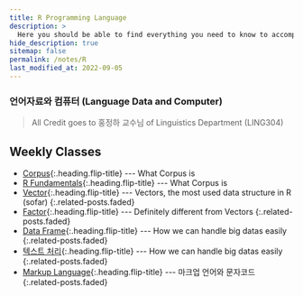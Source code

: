 ```yaml
---
title: R Programming Language
description: >
  Here you should be able to find everything you need to know to accomplish the most common tasks when blogging with Hydejack.
hide_description: true
sitemap: false
permalink: /notes/R
last_modified_at: 2022-09-05
---
```


### 언어자료와 컴퓨터 (Language Data and Computer)

> All Credit goes to 홍정하 교수님 of Linguistics Department (LING304)

## Weekly Classes

- [Corpus]{:.heading.flip-title} --- What Corpus is
- [R Fundamentals]{:.heading.flip-title} --- What Corpus is
- [Vector]{:.heading.flip-title} --- Vectors, the most used data structure in R (sofar)
  {:.related-posts.faded}
- [Factor]{:.heading.flip-title} --- Definitely different from Vectors
  {:.related-posts.faded}
- [Data Frame]{:.heading.flip-title} --- How we can handle big datas easily
  {:.related-posts.faded}
- [텍스트 처리]{:.heading.flip-title} --- How we can handle big datas easily
  {:.related-posts.faded}
- [Markup Language]{:.heading.flip-title} --- 마크업 언어와 문자코드
  {:.related-posts.faded}

[corpus]: ./_posts/2022-09-05-Corpus.md
[r fundamentals]: ./_posts/2022-09-21-RFundamentals.md
[vector]: ./_posts/2022-09-26-Vector.md
[factor]: ./_posts/2022-10-11-Factors.md
[Data Frame]: ./_posts/2022-10-12-DataFrame.md
[텍스트 처리]: ./_posts/2022-10-17-TextHandling.md
[Markup Language]: ./_posts/2022-11-02-MarkupLang.md
